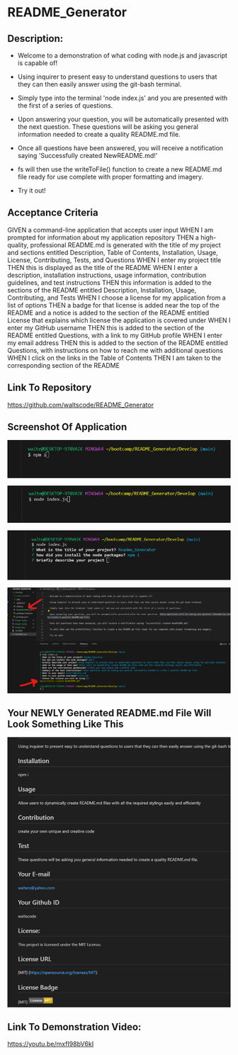 # README_Generator

## Description: 

- Welcome to a demonstration of what coding with node.js and javascript is capable of! 

- Using inquirer to present easy to understand questions to users that they can then easily answer using the git-bash terminal. 

- Simply type into the terminal 'node index.js' and you are presented with the first of a series of questions. 

- Upon answering your question, you will be automatically presented with the next question. These questions will be asking you general information needed to create a quality README.md file. 

- Once all questions have been answered, you will receive a notification saying 'Successfully created NewREADME.md!' 

- fs will then use the writeToFile() function to create a new README.md file ready for use complete with proper formatting and imagery. 

- Try it out!


## Acceptance Criteria 

GIVEN a command-line application that accepts user input
WHEN I am prompted for information about my application repository
THEN a high-quality, professional README.md is generated with the title of my project and sections entitled Description, Table of Contents, Installation, Usage, License, Contributing, Tests, and Questions
WHEN I enter my project title
THEN this is displayed as the title of the README
WHEN I enter a description, installation instructions, usage information, contribution guidelines, and test instructions
THEN this information is added to the sections of the README entitled Description, Installation, Usage, Contributing, and Tests
WHEN I choose a license for my application from a list of options
THEN a badge for that license is added near the top of the README and a notice is added to the section of the README entitled License that explains which license the application is covered under
WHEN I enter my GitHub username
THEN this is added to the section of the README entitled Questions, with a link to my GitHub profile
WHEN I enter my email address
THEN this is added to the section of the README entitled Questions, with instructions on how to reach me with additional questions
WHEN I click on the links in the Table of Contents
THEN I am taken to the corresponding section of the README

## Link To Repository

https://github.com/waltscode/README_Generator 

## Screenshot Of Application

![Alt text](image.png)

![Alt text](image-1.png)

![Alt text](image-2.png)

![Alt text](image-3.png)

## Your NEWLY Generated README.md File Will Look Something Like This

![Alt text](image-4.png)

## Link To Demonstration Video: 

https://youtu.be/mxfI98bV6kI 